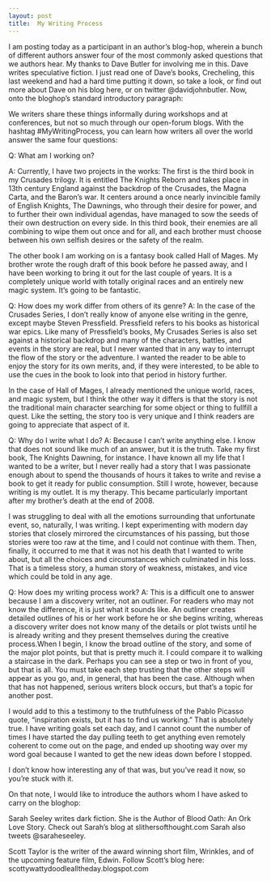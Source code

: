 ```yaml
---
layout: post
title:  My Writing Process
---
```

I am posting today as a participant in an author’s blog-hop, wherein a bunch of different authors answer four of the most commonly asked questions that we authors hear. My thanks to Dave Butler for involving me in this. Dave writes speculative fiction. I just read one of Dave’s books, Crecheling, this last weekend and had a hard time putting it down, so take a look, or find out more about Dave on his blog here, or on twitter @davidjohnbutler. Now, onto the bloghop’s standard introductory paragraph:

We writers share these things informally during workshops and at conferences, but not so much through our open-forum blogs. With the hashtag #MyWritingProcess, you can learn how writers all over the world answer the same four questions:

Q: What am I working on?
<!--more-->
A: Currently, I have two projects in the works: The first is the third book in my Crusades trilogy. It is entitled The Knights Reborn and takes place in 13th century England against the backdrop of the Crusades, the Magna Carta, and the Baron’s war. It centers around a once nearly invincible family of English Knights, The Dawnings, who through their desire for power, and to further their own individual agendas, have managed to sow the seeds of their own destruction on every side. In this third book, their enemies are all combining to wipe them out once and for all, and each brother must choose between his own selfish desires or the safety of the realm.

The other book I am working on is a fantasy book called Hall of Mages. My brother wrote the rough draft of this book before he passed away, and I have been working to bring it out for the last couple of years. It is a completely unique world with totally original races and an entirely new magic system. It’s going to be fantastic.

Q: How does my work differ from others of its genre?
A: In the case of the Crusades Series, I don’t really know of anyone else writing in the genre, except maybe Steven Pressfield. Pressfield refers to his books as historical war epics. Like many of Pressfield’s books, My Crusades Series is also set against a historical backdrop and many of the characters, battles, and events in the story are real, but I never wanted that in any way to interrupt the flow of the story or the adventure. I wanted the reader to be able to enjoy the story for its own merits, and, if they were interested, to be able to use the cues in the book to look into that period in history further.

In the case of Hall of Mages, I already mentioned the unique world, races, and magic system, but I think the other way it differs is that the story is not the traditional main character searching for some object or thing to fullfill a quest. Like the setting, the story too is very unique and I think readers are going to appreciate that aspect of it.

Q: Why do I write what I do?
A: Because I can’t write anything else. I know that does not sound like much of an answer, but it is the truth. Take my first book, The Knights Dawning, for instance. I have known all my life that I wanted to be a writer, but I never really had a story that I was passionate enough about to spend the thousands of hours it takes to write and revise a book to get it ready for public consumption. Still I wrote, however, because writing is my outlet. It is my therapy. This became particularly important after my brother’s death at the end of 2008.

I was struggling to deal with all the emotions surrounding that unfortunate event, so, naturally, I was writing. I kept experimenting with modern day stories that closely mirrored the circumstances of his passing, but those stories were too raw at the time, and I could not continue with them. Then, finally, it occurred to me that it was not his death that I wanted to write about, but all the choices and circumstances which culminated in his loss. That is a timeless story, a human story of weakness, mistakes, and vice which could be told in any age.

Q: How does my writing process work?
A: This is a difficult one to answer because I am a discovery writer, not an outliner. For readers who may not know the difference, it is just what it sounds like. An outliner creates detailed outlines of his or her work before he or she begins writing, whereas a discovery writer does not know many of the details or plot twists until he is already writing and they present themselves during the creative process.When I begin, I know the broad outline of the story, and some of the major plot points, but that is pretty much it. I could compare it to walking a staircase in the dark. Perhaps you can see a step or two in front of you, but that is all. You must take each step trusting that the other steps will appear as you go, and, in general, that has been the case. Although when that has not happened, serious writers block occurs, but that’s a topic for another post.

I would add to this a testimony to the truthfulness of the Pablo Picasso quote, “inspiration exists, but it has to find us working.” That is absolutely true. I have writing goals set each day, and I cannot count the number of times I have started the day pulling teeth to get anything even remotely coherent to come out on the page, and ended up shooting way over my word goal because I wanted to get the new ideas down before I stopped.

I don’t know how interesting any of that was, but you’ve read it now, so you’re stuck with it.

On that note, I would like to introduce the authors whom I have asked to carry on the bloghop:

Sarah Seeley writes dark fiction. She is the Author of Blood Oath: An Ork Love Story. Check out Sarah’s blog at slithersofthought.com Sarah also tweets @saraheseeley.

Scott Taylor is the writer of the award winning short film, Wrinkles, and of the upcoming feature film, Edwin. Follow Scott’s blog here: scottywattydoodlealltheday.blogspot.com
